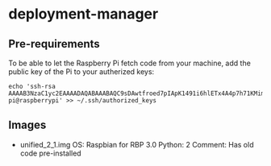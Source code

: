 # deployment-manager

## Pre-requirements
To be able to let the Raspberry Pi fetch code from your machine, add the public key of the Pi to your autherized keys:
```
echo 'ssh-rsa AAAAB3NzaC1yc2EAAAADAQABAAABAQC9sDAwtfroed7pIApK1491i6hlETx4A4p7h71KMimEQA9xeImtinVO55Jp2nQN5AZaY9v+MV+8u8lAimcy+1R5pJvzrPr7ixx8Z4MCiaIfqNyoTDGicW3BTwrm9H+rp6xnoryxZ1jqV5lLMQBjK6txJT8ahLeJkh2B7zIsqUAI35DvyOOBxYDJbo/5oDluY1GZQ3XCEOWtcoOG0oHFzslJZPXPAuCQ/CCDPorrnGl/mpYm/yNoAcvl6lGKgIqdhYFkpdkQBVbpwmaUUUUX7+TABmJK+Ci7GKd2eoJouqXrgYxeiAJXaom6dsqkhXo0vCbGffMtMr5Yt9NtzzsykaXL pi@raspberrypi' >> ~/.ssh/authorized_keys
```

## Images
- unified_2_1.img
OS: Raspbian for RBP 3.0
Python: 2
Comment: Has old code pre-installed


